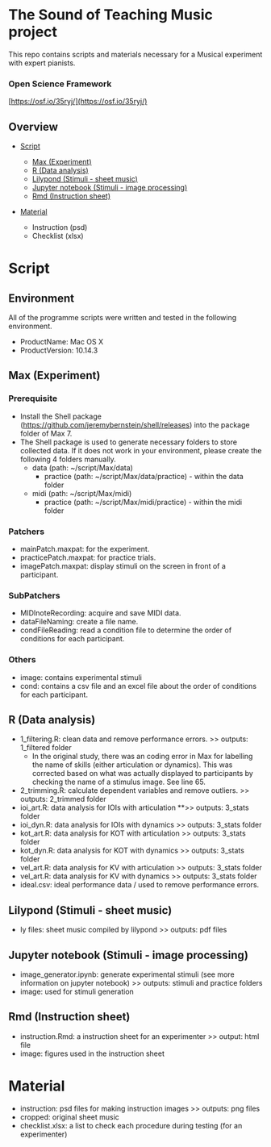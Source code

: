 # The Sound of Teaching Music project
This repo contains scripts and materials necessary for a Musical experiment with expert pianists.

### Open Science Framework
[https://osf.io/35ryj/](https://osf.io/35ryj/)


## Overview
- [Script](#Script)
    + [Max (Experiment)](#Max)
    + [R (Data analysis)](#R)
    + [Lilypond (Stimuli - sheet music)](#Lilypond)
    + [Jupyter notebook (Stimuli - image processing)](#Jupyter-notebook)
    + [Rmd (Instruction sheet)](#Rmd)
    
- [Material](#Material)
    + Instruction (psd)
    + Checklist (xlsx)

# Script
## Environment
All of the programme scripts were written and tested in the following environment.

- ProductName:	Mac OS X  
- ProductVersion:	10.14.3

## Max (Experiment)
### Prerequisite
- Install the Shell package (https://github.com/jeremybernstein/shell/releases) into the package folder of Max 7.
- The Shell package is used to generate necessary folders to store collected data. If it does not work in your environment, please create the following 4 folders manually.
    + data (path: ~/script/Max/data)
        + practice (path: ~/script/Max/data/practice) - within the data folder
    + midi (path: ~/script/Max/midi)
        + practice (path: ~/script/Max/midi/practice) - within the midi folder
        
### Patchers
- mainPatch.maxpat: for the experiment.
- practicePatch.maxpat: for practice trials.
- imagePatch.maxpat: display stimuli on the screen in front of a participant.

### SubPatchers
- MIDInoteRecording: acquire and save MIDI data.
- dataFileNaming: create a file name.
- condFileReading: read a condition file to determine the order of conditions for each participant.

### Others
- image: contains experimental stimuli
- cond: contains a csv file and an excel file about the order of conditions for each participant.

## R (Data analysis)
- 1_filtering.R: clean data and remove performance errors. >> outputs: 1_filtered folder
    + In the original study, there was an coding error in Max for labelling the name of skills (either articulation or dynamics). This was corrected based on what was actually displayed to participants by checking the name of a stimulus image. See line 65.
- 2_trimming.R: calculate dependent variables and remove outliers. >> outputs: 2_trimmed folder
- ioi_art.R: data analysis for IOIs with articulation **>> outputs: 3_stats folder
- ioi_dyn.R: data analysis for IOIs with dynamics >> outputs: 3_stats folder
- kot_art.R: data analysis for KOT with articulation >> outputs: 3_stats folder
- kot_dyn.R: data analysis for KOT with dynamics >> outputs: 3_stats folder
- vel_art.R: data analysis for KV with articulation >> outputs: 3_stats folder
- vel_art.R: data analysis for KV with dynamics >> outputs: 3_stats folder
- ideal.csv: ideal performance data / used to remove performance errors.

## Lilypond (Stimuli - sheet music)
- ly files: sheet music compiled by lilypond >> outputs: pdf files

## Jupyter notebook (Stimuli - image processing)
- image_generator.ipynb: generate experimental stimuli (see more information on jupyter notebook) >> outputs: stimuli and practice folders
- image: used for stimuli generation

## Rmd (Instruction sheet)
- instruction.Rmd:  a instruction sheet for an experimenter >> output: html file
- image: figures used in the instruction sheet

# Material

- instruction: psd files for making instruction images >> outputs: png files
- cropped: original sheet music
- checklist.xlsx: a list to check each procedure during testing (for an experimenter)
